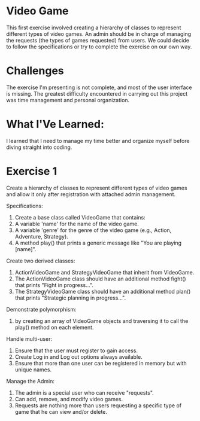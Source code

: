 # Video Game
This first exercise involved creating a hierarchy of classes to represent different types of video games. An admin should be in charge of managing the requests (the types of games requested) from users.
We could decide to follow the specifications or try to complete the exercise on our own way.

# Challenges
The exercise I'm presenting is not complete, and most of the user interface is missing. The greatest difficulty encountered in carrying out this project was time management and personal organization.

# What I'Ve Learned:
I learned that I need to manage my time better and organize myself before diving straight into coding.

# Exercise 1

Create a hierarchy of classes to represent different types of video games and allow it only after registration with attached admin management.

Specifications:
1. Create a base class called VideoGame that contains:
2. A variable 'name' for the name of the video game.
3. A variable 'genre' for the genre of the video game (e.g., Action, Adventure, Strategy).
4. A method play() that prints a generic message like "You are playing [name]".

Create two derived classes:
1. ActionVideoGame and StrategyVideoGame that inherit from VideoGame.
2. The ActionVideoGame class should have an additional method fight() that prints "Fight in progress...".
3. The StrategyVideoGame class should have an additional method plan() that prints "Strategic planning in progress...".

Demonstrate polymorphism:
1. by creating an array of VideoGame objects and traversing it to call the play() method on each element.

Handle multi-user:
1. Ensure that the user must register to gain access.
2. Create Log in and Log out options always available.
3. Ensure that more than one user can be registered in memory but with unique names.

Manage the Admin:
1. The admin is a special user who can receive "requests".
2. Can add, remove, and modify video games.
3. Requests are nothing more than users requesting a specific type of game that he can view and/or delete.
